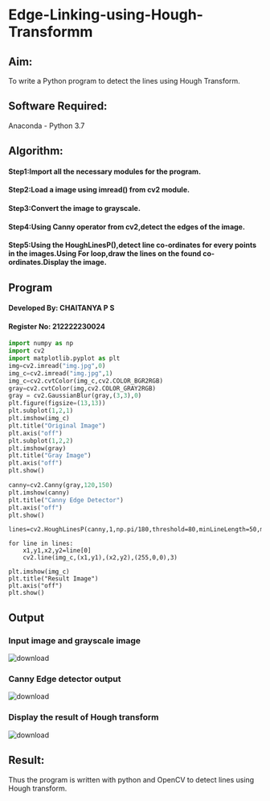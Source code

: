 # Edge-Linking-using-Hough-Transformm
## Aim:
To write a Python program to detect the lines using Hough Transform.

## Software Required:
Anaconda - Python 3.7

## Algorithm:
#### Step1:Import all the necessary modules for the program.
#### Step2:Load a image using imread() from cv2 module.
#### Step3:Convert the image to grayscale.
#### Step4:Using Canny operator from cv2,detect the edges of the image.
#### Step5:Using the HoughLinesP(),detect line co-ordinates for every points in the images.Using For loop,draw the lines on the found co-ordinates.Display the image.

## Program
#### Developed By: CHAITANYA P S
#### Register No: 212222230024
```python
import numpy as np
import cv2
import matplotlib.pyplot as plt
img=cv2.imread("img.jpg",0)
img_c=cv2.imread("img.jpg",1)
img_c=cv2.cvtColor(img_c,cv2.COLOR_BGR2RGB)
gray=cv2.cvtColor(img,cv2.COLOR_GRAY2RGB)
gray = cv2.GaussianBlur(gray,(3,3),0)
plt.figure(figsize=(13,13))
plt.subplot(1,2,1)
plt.imshow(img_c)
plt.title("Original Image")
plt.axis("off")
plt.subplot(1,2,2)
plt.imshow(gray)
plt.title("Gray Image")
plt.axis("off")
plt.show()
```
```python
canny=cv2.Canny(gray,120,150)
plt.imshow(canny)
plt.title("Canny Edge Detector")
plt.axis("off")
plt.show()
```
```
lines=cv2.HoughLinesP(canny,1,np.pi/180,threshold=80,minLineLength=50,maxLineGap=250)
```
```
for line in lines:
    x1,y1,x2,y2=line[0]
    cv2.line(img_c,(x1,y1),(x2,y2),(255,0,0),3)
```
```
plt.imshow(img_c)
plt.title("Result Image")
plt.axis("off")
plt.show()
```

## Output

### Input image and grayscale image

![download](https://github.com/chaitanya18c/Edge-Linking-using-Hough-Transformm/assets/119392724/a1a6b402-3770-4639-9627-48e51e1fda18)


### Canny Edge detector output

![download](https://github.com/chaitanya18c/Edge-Linking-using-Hough-Transformm/assets/119392724/4cf2a395-ba6d-4e76-818b-8b5b92709820)


### Display the result of Hough transform

![download](https://github.com/chaitanya18c/Edge-Linking-using-Hough-Transformm/assets/119392724/ce23f833-0ff6-4abd-bcde-92ff903472b3)


## Result:
Thus the program is written with python and OpenCV to detect lines using Hough transform.
